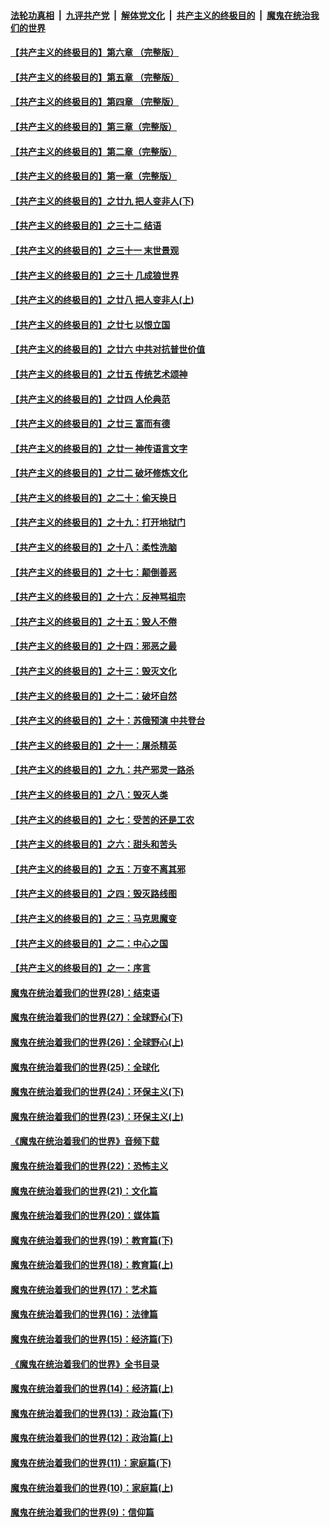####  [法轮功真相](../../../../basic/blob/master/README.md?t=05051301) &nbsp;|&nbsp; [九评共产党](../../../../9ping.md/blob/master/README.md?t=05051301) &nbsp;|&nbsp; [解体党文化](../../../../jtdwh.md/blob/master/README.md?t=05051301)  &nbsp;|&nbsp; [共产主义的终极目的](../../../../gczydzjmd.md/blob/master/README.md?t=05051301) &nbsp;|&nbsp; [魔鬼在统治我们的世界](../../../../mgztzwmdsj.md/blob/master/README.md?t=05051301) 

#### [【共产主义的终极目的】第六章 （完整版）](../pages/nsc422/n11428913.md?t=05051301) 

#### [【共产主义的终极目的】第五章 （完整版）](../pages/nsc422/n11428912.md?t=05051301) 

#### [【共产主义的终极目的】第四章 （完整版）](../pages/nsc422/n11428907.md?t=05051301) 

#### [【共产主义的终极目的】第三章（完整版）](../pages/nsc422/n11428848.md?t=05051301) 

#### [【共产主义的终极目的】第二章（完整版）](../pages/nsc422/n11428831.md?t=05051301) 

#### [【共产主义的终极目的】第一章（完整版）](../pages/nsc422/n11417651.md?t=05051301) 

#### [【共产主义的终极目的】之廿九 把人变非人(下)](../pages/nsc422/n11344140.md?t=05051301) 

#### [【共产主义的终极目的】之三十二 结语](../pages/nsc422/n11360535.md?t=05051301) 

#### [【共产主义的终极目的】之三十一 末世景观](../pages/nsc422/n11351129.md?t=05051301) 

#### [【共产主义的终极目的】之三十 几成狼世界](../pages/nsc422/n11348280.md?t=05051301) 

#### [【共产主义的终极目的】之廿八 把人变非人(上)](../pages/nsc422/n11340492.md?t=05051301) 

#### [【共产主义的终极目的】之廿七 以恨立国](../pages/nsc422/n11336944.md?t=05051301) 

#### [【共产主义的终极目的】之廿六 中共对抗普世价值](../pages/nsc422/n11324785.md?t=05051301) 

#### [【共产主义的终极目的】之廿五 传统艺术颂神](../pages/nsc422/n11296396.md?t=05051301) 

#### [【共产主义的终极目的】之廿四 人伦典范](../pages/nsc422/n11296397.md?t=05051301) 

#### [【共产主义的终极目的】之廿三 富而有德](../pages/nsc422/n11283598.md?t=05051301) 

#### [【共产主义的终极目的】之廿一 神传语言文字](../pages/nsc422/n11263265.md?t=05051301) 

#### [【共产主义的终极目的】之廿二 破坏修炼文化](../pages/nsc422/n11245728.md?t=05051301) 

#### [【共产主义的终极目的】之二十：偷天换日](../pages/nsc422/n11238846.md?t=05051301) 

#### [【共产主义的终极目的】之十九：打开地狱门](../pages/nsc422/n11206376.md?t=05051301) 

#### [【共产主义的终极目的】之十八：柔性洗脑](../pages/nsc422/n11199994.md?t=05051301) 

#### [【共产主义的终极目的】之十七：颠倒善恶](../pages/nsc422/n11179782.md?t=05051301) 

#### [【共产主义的终极目的】之十六：反神骂祖宗](../pages/nsc422/n11166798.md?t=05051301) 

#### [【共产主义的终极目的】之十五：毁人不倦](../pages/nsc422/n11166792.md?t=05051301) 

#### [【共产主义的终极目的】之十四：邪恶之最](../pages/nsc422/n11150249.md?t=05051301) 

#### [【共产主义的终极目的】之十三：毁灭文化](../pages/nsc422/n11135227.md?t=05051301) 

#### [【共产主义的终极目的】之十二：破坏自然](../pages/nsc422/n11135214.md?t=05051301) 

#### [【共产主义的终极目的】之十：苏俄预演 中共登台](../pages/nsc422/n11118424.md?t=05051301) 

#### [【共产主义的终极目的】之十一：屠杀精英](../pages/nsc422/n11118442.md?t=05051301) 

#### [【共产主义的终极目的】之九：共产邪灵一路杀](../pages/nsc422/n11114139.md?t=05051301) 

#### [【共产主义的终极目的】之八：毁灭人类](../pages/nsc422/n11108503.md?t=05051301) 

#### [【共产主义的终极目的】之七：受苦的还是工农](../pages/nsc422/n11101809.md?t=05051301) 

#### [【共产主义的终极目的】之六：甜头和苦头](../pages/nsc422/n11096971.md?t=05051301) 

#### [【共产主义的终极目的】之五：万变不离其邪](../pages/nsc422/n11091285.md?t=05051301) 

#### [【共产主义的终极目的】之四：毁灭路线图](../pages/nsc422/n11086284.md?t=05051301) 

#### [【共产主义的终极目的】之三：马克思魔变](../pages/nsc422/n11061941.md?t=05051301) 

#### [【共产主义的终极目的】之二：中心之国](../pages/nsc422/n11047728.md?t=05051301) 

#### [【共产主义的终极目的】之一：序言](../pages/nsc422/n11086077.md?t=05051301) 

#### [魔鬼在统治着我们的世界(28)：结束语](../pages/nsc422/n10936246.md?t=05051301) 

#### [魔鬼在统治着我们的世界(27)：全球野心(下)](../pages/nsc422/n10928319.md?t=05051301) 

#### [魔鬼在统治着我们的世界(26)：全球野心(上)](../pages/nsc422/n10900318.md?t=05051301) 

#### [魔鬼在统治着我们的世界(25)：全球化](../pages/nsc422/n10788205.md?t=05051301) 

#### [魔鬼在统治着我们的世界(24)：环保主义(下)](../pages/nsc422/n10695307.md?t=05051301) 

#### [魔鬼在统治着我们的世界(23)：环保主义(上)](../pages/nsc422/n10688613.md?t=05051301) 

#### [《魔鬼在统治着我们的世界》音频下载](../pages/nsc422/n10635553.md?t=05051301) 

#### [魔鬼在统治着我们的世界(22)：恐怖主义](../pages/nsc422/n10614727.md?t=05051301) 

#### [魔鬼在统治着我们的世界(21)：文化篇](../pages/nsc422/n10597706.md?t=05051301) 

#### [魔鬼在统治着我们的世界(20)：媒体篇](../pages/nsc422/n10586579.md?t=05051301) 

#### [魔鬼在统治着我们的世界(19)：教育篇(下)](../pages/nsc422/n10564808.md?t=05051301) 

#### [魔鬼在统治着我们的世界(18)：教育篇(上)](../pages/nsc422/n10526970.md?t=05051301) 

#### [魔鬼在统治着我们的世界(17)：艺术篇](../pages/nsc422/n10499093.md?t=05051301) 

#### [魔鬼在统治着我们的世界(16)：法律篇](../pages/nsc422/n10485969.md?t=05051301) 

#### [魔鬼在统治着我们的世界(15)：经济篇(下)](../pages/nsc422/n10469975.md?t=05051301) 

#### [《魔鬼在统治着我们的世界》全书目录](../pages/nsc422/n10464261.md?t=05051301) 

#### [魔鬼在统治着我们的世界(14)：经济篇(上)](../pages/nsc422/n10457370.md?t=05051301) 

#### [魔鬼在统治着我们的世界(13)：政治篇(下)](../pages/nsc422/n10448270.md?t=05051301) 

#### [魔鬼在统治着我们的世界(12)：政治篇(上)](../pages/nsc422/n10444576.md?t=05051301) 

#### [魔鬼在统治着我们的世界(11)：家庭篇(下)](../pages/nsc422/n10440961.md?t=05051301) 

#### [魔鬼在统治着我们的世界(10)：家庭篇(上)](../pages/nsc422/n10435448.md?t=05051301) 

#### [魔鬼在统治着我们的世界(9)：信仰篇](../pages/nsc422/n10432159.md?t=05051301) 

